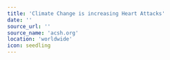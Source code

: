 ```yaml
---
title: 'Climate Change is increasing Heart Attacks'
date: ''
source_url: ''
source_name: 'acsh.org'
location: 'worldwide'
icon: seedling
---
```



